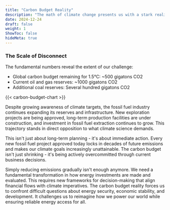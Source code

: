 ```yaml
---
title: "Carbon Budget Reality"
description: "The math of climate change presents us with a stark reality: the fossil fuel industry's published reserves alone would push us far beyond safe climate limits. Current confirmed oil and gas reserves would release approximately 1000 gigatons of CO2 if burned - yet our remaining carbon budget for a reasonable chance of limiting warming to 1.5°C is only half that amount."
date: 2024-12-24
draft: false
weight: 1
ShowToc: false
hideMeta: true
---
```


### The Scale of Disconnect

The fundamental numbers reveal the extent of our challenge:
- Global carbon budget remaining for 1.5°C: ~500 gigatons CO2
- Current oil and gas reserves: ~1000 gigatons CO2
- Additional coal reserves: Several hundred gigatons CO2

{{< carbon-budget-chart >}}

Despite growing awareness of climate targets, the fossil fuel industry continues expanding its reserves and infrastructure. New exploration projects are being approved, long-term production facilities are under construction, and investment in fossil fuel extraction continues to grow. This trajectory stands in direct opposition to what climate science demands.

This isn't just about long-term planning - it's about immediate action. Every new fossil fuel project approved today locks in decades of future emissions and makes our climate goals increasingly unattainable. The carbon budget isn't just shrinking - it's being actively overcommitted through current business decisions.

Simply reducing emissions gradually isn't enough anymore. We need a fundamental transformation in how energy investments are made and evaluated. This requires new frameworks for decision-making that align financial flows with climate imperatives. The carbon budget reality forces us to confront difficult questions about energy security, economic stability, and development. It challenges us to reimagine how we power our world while ensuring reliable energy access for all.